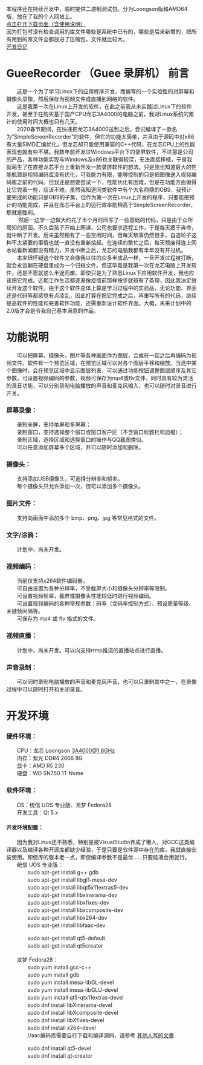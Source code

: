 本程序还在持续开发中，临时提供二进制测试包。分为Loongson版和AMD64版，放在了我的个人网站上。</br>
[点击打开下载页面（含使用说明）](http://www.loongson.xyz/Articles/Content/18)</br>
因为打包时没有检查调用的库文件哪些是系统中已有的，哪些是后来新增的，把所有用到的库文件全都放进了压缩包，文件就比较大。</br>
[开发日记](http://www.loongson.xyz/Articles/Content/19)</br>

# GueeRecorder （Guee 录屏机） 前言
　　这是一个为了学习Linux下的应用程序开发，而编写的一个实验性的对屏幕和摄像头录像，然后保存为视频文件或直播到网络的软件。</br>
　　这是我第一次在Linux上开发的软件，在此之前我从未实践过Linux下的软件开发，甚至于在购买基于国产CPU龙芯3A4000的电脑之前，我对Linux系统的累计的使用时间大概也只有几天。</br>
　　2020春节期间，在快递把龙芯3A4000送到之后，尝试编译了一款名为“SimpleScreenRecorder”的软件，但它的功能太简单，并且由于源码中对x86有大量SIMD汇编优化，但龙芯却只能使用兼容的C++代码，在龙芯CPU上的性能表现也就有些不堪。我数年前开发过Windows平台下的录屏软件，不过那是公司的产品，各种功能实现与Windows及x86也关联得较深，无法直接移植，于是我就萌生了在直接龙芯平台上重新开发一款录屏软件的想法。只是我也知道最大的性能瓶颈是视频编码库没有优化，可我能力有限，能够控制的只是把图像送入视频编码库之前的代码。但我还是想要尝试一下，性能优化有困难，但是在功能方面做得比它完善一些，应该不难。虽然我知道同类软件中有个大名鼎鼎的OBS，我预计要完成的功能只是OBS的子集，但作为第一次在Linux上开发的程序，只要能把预计的功能完成，并且在龙芯平台上的运行效率能稍高于SimpleScreenRecorder，那就是胜利。</br>
　　 然后一边学一边做大约花了半个月时间写了一些基础的代码，只是由于众所周知的原因，不久后孩子开始上网课，公司也要求远程工作，于是每天疲于奔命，就中断了开发。后来虽然稍有了一些空闲时间，但每天琐事仍然很多，自造轮子这种不太紧要的事情也就一直没有重新拾起。在连续的繁忙之后，每天颓废得连上网水帖看新闻都没有精力，开发中断之后，龙芯的电脑我都有半年没有开过机。</br>
　　本来很怀疑这个软件又会像我以往的众多半成品一样，一旦开发过程被打断，就会永远躺在硬盘里成为一个归档文件。但这毕竟是我第一次在龙芯电脑上开发软件，还是不愿就这么半途而废。即使只是为了熟悉Linux下应用软件开发，我也应该把它完成。近期工作生活都逐渐像疫情前那样按步就班有了条理，因此我决定继续开发这个软件。由于这个软件总体上算是学习过程中的实验品，无论功能、界面还是代码等都感觉有点凌乱，因此打算在把它完成之后，再重写所有的代码，继续提高软件的性能和完善软件功能，还需重新设计软件界面。大概，未来计划中的2.0版才会是令我自己基本满意的作品。</br>

# 功能说明
　　可以把屏幕、摄像头，图片等各种画面作为图层，合成在一起之后再编码为视频文件。软件有一个预览区域，在预览区域可以对各个图层平移和缩放。当选中某个图像时，会在预览区域中显示图层列表，可以通过功能按钮调整图层顺序及其它参数。可设置视频编码的参数，视频可保存为mp4或flv文件。同时具有较为灵活的录音功能，可以分别录制电脑播放的声音和麦克风输入，也可以随时对录音进行开关。</br>
### 屏幕录像：
　　录制全屏，支持单屏和多屏幕；</br>
　　录制窗口，支持选择整个窗口或窗口客户区（不含窗口标题栏和边框）；</br>
　　录制区域，选择区域和选择窗口的操作与QQ截图类似。</br>
　　可以任意添加屏幕多个区域，并可以随时添加和删除。
### 摄像头：
　　支持添加USB摄像头，可选择分辨率和帧率。</br>
　　每个摄像头只允许添加一次，但可以添加多个摄像头。
### 图片文件：
　　支持向画面中添加多个 bmp、png、jpg 等常见格式的文件。</br>
### 文字/涂鸦：
　　计划中，尚未开发。</br>
### 视频编码：
　　当前仅支持x264软件编码器。</br>
　　可自由设置为各种分辨率，不受截屏大小和摄像头分辨率等限制。</br>
　　可设置视频帧率，截屏或摄像头性能较低时进行视频编码。</br>
　　可设置视频编码的各种常规参数：码率（含码率控制方式）、预设质量等级、关键帧间隔等。</br>
　　可保存为 mp4 或 flv 格式的文件。
### 视频直播：
　　计划中，尚未开发。可以向支持rtmp推流的直播站点进行直播。</br>
### 声音录制：
　　可以同时录制电脑播放的声音和麦克风声音，也可以只录制其中之一，在录像过程中可以随时打开和关闭录音。</br>

# 开发环境
### 硬件环境：
　　CPU：龙芯 Loongson 3A4000@1.8GHz</br>
　　内存：紫光 DDR4 2666 8G</br>
　　显卡：AMD R5 230</br>
　　硬盘：WD SN750 1T Nvme</br>
### 软件环境：
　　OS：统信 UOS 专业版、龙梦 Fedora28</br>
　　开发工具：Qt 5.x</br>
#### 开发环境配置：
　　因为我对Linux还不熟悉，特别是被VisualStudio养成了懒人，对GCC这类编译器以及编译各种开源库都缺少经验，于是只要是软件源中存在的库，我就直接安装使用。即使库的版本老一点，即使编译参数不是最优……只要能凑合用就行。</br>
　　统信 UOS 专业版：</br>
　　　　sudo apt-get install g++ gdb</br>
　　　　sudo apt-get install libgl1-mesa-dev</br>
　　　　sudo apt-get install libqt5x11extras5-dev</br>
　　　　sudo apt-get install libxinerama-dev</br>
　　　　sudo apt-get install libxfixes-dev</br>
　　　　sudo apt-get install libxcomposite-dev</br>
　　　　sudo apt-get install libx264-dev</br>
　　　　sudo apt-get install libfaac-dev</br>

　　　　sudo apt-get install qt5-default</br>
　　　　sudo apt-get install qt5creator</br>
</br>
　　龙梦 Fedora28：</br>
　　　　sudo yum inatall gcc-c++</br>
　　　　sudo yum inatall gdb</br>
　　　　sudo yum install mesa-libGL-devel</br>
　　　　sudo yum install mesa-libGLU-devel</br>
　　　　sudo yum install qt5-qtx11extras-devel</br>
　　　　sudo dnf install libXinerama-devel</br>
　　　　sudo dnf install libXcomposite-devel</br>
　　　　sudo dnf install libXfixes-devel</br>
　　　　sudo dnf install x264-devel</br>
　　　　//aac编码库需要自行下载和编译源码，请参考 [其他人写的文章](https://www.cnblogs.com/wayns/p/facc-install.html)</br>

　　　　sudo dnf inatall qt5-devel</br>
　　　　sudo dnf inatall qt-creator</br>
</br>

